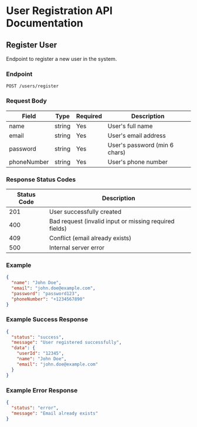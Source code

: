# User Registration API Documentation

## Register User
Endpoint to register a new user in the system.

### Endpoint
```
POST /users/register
```

### Request Body
| Field       | Type     | Required | Description                    |
|-------------|----------|----------|--------------------------------|
| name        | string   | Yes      | User's full name              |
| email       | string   | Yes      | User's email address          |
| password    | string   | Yes      | User's password (min 6 chars) |
| phoneNumber | string   | Yes      | User's phone number           |

### Response Status Codes
| Status Code | Description                                          |
|-------------|------------------------------------------------------|
| 201         | User successfully created                            |
| 400         | Bad request (invalid input or missing required fields)|
| 409         | Conflict (email already exists)                      |
| 500         | Internal server error                                |

### Example 
```json
{
  "name": "John Doe",
  "email": "john.doe@example.com",
  "password": "password123",
  "phoneNumber": "+1234567890"
}
```

### Example Success Response
```json
{
  "status": "success",
  "message": "User registered successfully",
  "data": {
    "userId": "12345",
    "name": "John Doe",
    "email": "john.doe@example.com"
  }
}
```

### Example Error Response
```json
{
  "status": "error",
  "message": "Email already exists"
}
```

